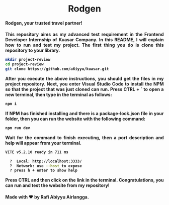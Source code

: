 <h1 align="center">Rodgen</h1>

<h4 align="justify">
Rodgen, your trusted travel partner!
</h4>

<h4 align="justify">
This repository aims as my advanced test requirement in the Frontend Developer Internship of Kuasar Company. In this README, I will explain how to run and test my project. The first thing you do is clone this repository to your library.

```bash
mkdir project-review
cd project-review
git clone https://github.com/a6iyyu/kuasar.git
```

After you execute the above instructions, you should get the files in my project repository. Next, you enter Visual Studio Code to install the NPM so that the project that was just cloned can run. Press CTRL + ` to open a new terminal, then type in the terminal as follows:

```bash
npm i
```

If NPM has finished installing and there is a package-lock.json file in your folder, then you can run the website with the following command:

```bash
npm run dev
```

Wait for the command to finish executing, then a port description and help will appear from your terminal.

```bash
VITE v5.2.10 ready in 711 ms

  ?  Local: http://localhost:3333/
  ?  Network: use --host to expose
  ? press h + enter to show help
```

Press CTRL and then click on the link in the terminal. Congratulations, you can run and test the website from my repository!
</h4>

<h4 align="justify">
Made with ❤️ by Rafi Abiyyu Airlangga.
</h4>